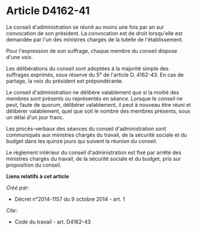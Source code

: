 # Article D4162-41

Le conseil d'administration se réunit au moins une fois par an sur convocation de son président. La convocation est de droit
lorsqu'elle est demandée par l'un des ministres chargés de la tutelle de l'établissement. 

Pour l'expression de son suffrage, chaque membre du conseil dispose d'une voix. 

Les délibérations du conseil sont adoptées à la majorité simple des suffrages exprimés, sous réserve du 5° de l'article D.
4162-43. En cas de partage, la voix du président est prépondérante. 

Le conseil d'administration ne délibère valablement que si la moitié des membres sont présents ou représentés en séance.
Lorsque le conseil ne peut, faute de quorum, délibérer valablement, il peut à nouveau être réuni et délibérer valablement,
quel que soit le nombre des membres présents, sous un délai d'un jour franc. 

Les procès-verbaux des séances du conseil d'administration sont communiqués aux ministres chargés du travail, de la sécurité
sociale et du budget dans les quinze jours qui suivent la réunion du conseil. 

Le règlement intérieur du conseil d'administration est fixé par arrêté des ministres chargés du travail, de la sécurité
sociale et du budget, pris sur proposition du conseil.

**Liens relatifs à cet article**

_Créé par_:

  - Décret n°2014-1157 du 9 octobre 2014 - art. 1

_Cite_:

  - Code du travail - art. D4162-43
